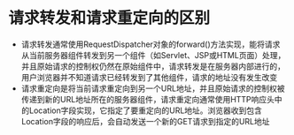 # 请求转发和请求重定向的区别
- 请求转发通常使用RequestDispatcher对象的forward()方法实现，能将请求从当前服务器组件转发到另一个组件（如Servlet、JSP或HTML页面）处理，并且原始请求的控制权仍然在原始组件中，请求转发是在服务器内部进行的，用户浏览器并不知道请求已经转发到了其他组件，请求的地址没有发生改变
- 请求重定向是将当前请求重定向到另一个URL地址，并且原始请求的控制权被传递到新的URL地址所在的服务器组件，请求重定向通常使用HTTP响应头中的Location字段实现，它指定了要重定向的URL地址。浏览器收到包含Location字段的响应后，会自动发送一个新的GET请求到指定的URL地址